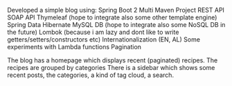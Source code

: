 Developed a simple blog using:
Spring Boot 2
Multi Maven Project
REST API
SOAP API
Thymeleaf (hope to integrate also some other template engine)
Spring Data
Hibernate
MySQL DB (hope to integrate also some NoSQL DB in the future) 
Lombok (because i am lazy and dont like to write getters/setters/constructors etc)
Internationalization (EN, AL)
Some experiments with Lambda functions
Pagination 
 
The blog has a homepage which displays recent (paginated) recipes. 
The recipes are grouped by categories
There is a sidebar which shows some recent posts, the categories, a kind of tag cloud, a search.
